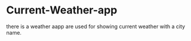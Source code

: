 # Current-Weather-app
there is a weather aapp are used for showing current weather with a city name.
